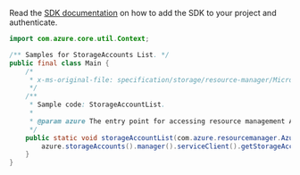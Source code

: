 Read the [SDK documentation](https://github.com/Azure/azure-sdk-for-java/blob/azure-resourcemanager_2.14.0/sdk/resourcemanager/azure-resourcemanager/README.md) on how to add the SDK to your project and authenticate.

```java
import com.azure.core.util.Context;

/** Samples for StorageAccounts List. */
public final class Main {
    /*
     * x-ms-original-file: specification/storage/resource-manager/Microsoft.Storage/stable/2021-09-01/examples/StorageAccountList.json
     */
    /**
     * Sample code: StorageAccountList.
     *
     * @param azure The entry point for accessing resource management APIs in Azure.
     */
    public static void storageAccountList(com.azure.resourcemanager.AzureResourceManager azure) {
        azure.storageAccounts().manager().serviceClient().getStorageAccounts().list(Context.NONE);
    }
}
```
